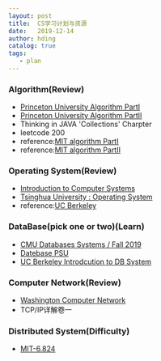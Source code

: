 ```yaml
---
layout: post
title:  CS学习计划与资源
date:   2019-12-14
author: hding
catalog: true
tags:
   - plan
---
```

### Algorithm(Review)
- [Princeton University Algorithm PartI](https://www.bilibili.com/video/av8994940)
- [Princeton University Algorithm PartII](https://www.bilibili.com/video/av12764610)
- Thinking in JAVA 'Collections' Charpter
- leetcode 200 
- reference:[MIT algorithm PartI](https://www.youtube.com/watch?v=HtSuA80QTyo&amp=&amp=&amp=&amp=&list=PLUl4u3cNGP61Oq3tWYp6V_F-5jb5L2iHb)
- reference:[MIT algorithm PartII](https://www.youtube.com/watch?v=2P-yW7LQr08&amp=&amp=&amp=&amp=&list=PLUl4u3cNGP6317WaSNfmCvGym2ucw3oGp)


### Operating System(Review)
- [Introduction to Computer Systems](https://www.bilibili.com/video/av31289365)
- [Tsinghua University : Operating System](https://www.bilibili.com/video/av6538245)
- reference:[UC Berkeley](https://www.youtube.com/watch?v=7CQld4BHiFw&list=PL--jIyXjDXf6Q4XA6q8RYnyChYzJ0K0F2&index=18)


### DataBase(pick one or two)(Learn)
- [CMU Databases Systems / Fall 2019](https://www.youtube.com/watch?v=oeYBdghaIjc&list=PLSE8ODhjZXjbohkNBWQs_otTrBTrjyohi&index=2&t=0s)
- [Datebase PSU](https://www.youtube.com/watch?v=zQuFCsTLLSU)
- [UC Berkeley Introdcution to DB System](https://www.youtube.com/watch?v=y5IShB9ihds&list=PLhMnuBfGeCDPtyC9kUf_hG_QwjYzZ0Am1)


### Computer Network(Review)
- [Washington Computer Network](https://www.youtube.com/watch?v=Wa8BLze6zvA&list=PLDcmCgguL9rzuMGpIXktVEBb-abFd0CoZ)
- TCP/IP详解卷一


### Distributed System(Difficulty)
- [MIT-6.824](http://ts25504.github.io/2016/08/16/MIT-6-824%E5%AD%A6%E4%B9%A0%E4%B9%8B%E8%B7%AF/)











  











	













































